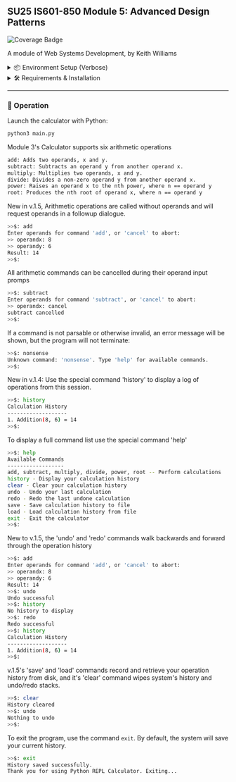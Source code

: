 ## SU25 IS601-850 Module 5: Advanced Design Patterns
![Coverage Badge](https://github.com/lcphutchinson/is601_5/actions/workflows/ci.yml/badge.svg)

A module of Web Systems Development, by Keith Williams

<details>
<summary>
📦 Environment Setup (Verbose)
</summary>

> This setup guide is copied from the original module, [here](github.com/kaw393939/module3_is601)

---

### 🧩 1. Install Homebrew (Mac Only)

> Skip this step if you're on Windows.

Homebrew is a package manager for macOS.
You’ll use it to easily install Git, Python, Docker, etc.

**Install Homebrew:**

```bash
/bin/bash -c "$(curl -fsSL https://raw.githubusercontent.com/Homebrew/install/HEAD/install.sh)"
```

**Verify Homebrew:**

```bash
brew --version
```

If you see a version number, you're good to go.

---

### 🧩 2. Install and Configure Git

#### Install Git

- **MacOS (using Homebrew)**

```bash
brew install git
```

- **Windows**

Download and install [Git for Windows](https://git-scm.com/download/win).
Accept the default options during installation.

**Verify Git:**

```bash
git --version
```

---

#### Configure Git Globals

Set your name and email so Git tracks your commits properly:

```bash
git config --global user.name "Your Name"
git config --global user.email "your_email@example.com"
```

Confirm the settings:

```bash
git config --list
```

---

#### Generate SSH Keys and Connect to GitHub

> Only do this once per machine.

1. Generate a new SSH key:

```bash
ssh-keygen -t ed25519 -C "your_email@example.com"
```
 
(Press Enter at all prompts.)

2. Start the SSH agent: 

 ```bash
eval "$(ssh-agent -s)"
```

3. Add the SSH private key to the agent:

```bash
ssh-add ~/.ssh/id_ed25519
```

4. Copy your SSH public key:

- **Mac/Linux:**

```bash
cat ~/.ssh/id_ed25519.pub | pbcopy
```

- **Windows (Git Bash):**

```bash
cat ~/.ssh/id_ed25519.pub | clip
```

5. Add the key to your GitHub account:
   - Go to [GitHub SSH Settings](https://github.com/settings/keys)
   - Click **New SSH Key**, paste the key, save.

6. Test the connection:

```bash
ssh -T git@github.com
```

You should see a success message.

---

### 🧩 3. Clone the Repository

Now you can safely clone the course project:

```bash
git clone <repository-url>
cd <repository-directory>
```

---

### 🛠️ 4. Install Python 3.10+

#### Install Python

- **MacOS (Homebrew)**

```bash
brew install python
```

- **Windows**

Download and install [Python for Windows](https://www.python.org/downloads/).
✅ Make sure you **check the box** `Add Python to PATH` during setup.

**Verify Python:**

```bash
python3 --version
```
or
```bash
python --version
```

---
</details>
<details>
<summary>
🛠️ Requirements & Installation
</summary>


Running this project will require:

- Bash or a similar Unix shell
- A Git installation configured for use with Github (see Verbose)
- Python version 3.13+, optionally with an installed venv module

--- 

### 📦 Quick Setup

- **Retrieve the Project**

```bash
git clone git@github.com:lcphutchinson/is601_3.git
cd is601_3.git
```

- **Generate a Virtual Environment (Optional)**

```bash
python3 -m venv venv
source venv/bin/activate
```

- **Install Project Requirements**

```bash
pip install -r requirements.txt
```
</details>

---

### 🚀 Operation

Launch the calculator with Python:

```bash
python3 main.py
```

Module 3's Calculator supports six arithmetic operations

```bash
add: Adds two operands, x and y.
subtract: Subtracts an operand y from another operand x.
multiply: Multiplies two operands, x and y.
divide: Divides a non-zero operand y from another operand x.
power: Raises an operand x to the nth power, where n == operand y
root: Produces the nth root of operand x, where n == operand y
```

New in v.1.5, Arithmetic operations are called without operands and will request operands in a followup dialogue.
 
```bash
>>$: add
Enter operands for command 'add', or 'cancel' to abort:
>> operandx: 8
>> operandy: 6
Result: 14
>>$:
```

All arithmetic commands can be cancelled during their operand input promps

```bash
>>$: subtract
Enter operands for command 'subtract', or 'cancel' to abort:
>> operandx: cancel
subtract cancelled
>>$:
```

If a command is not parsable or otherwise invalid, an error message will be shown, but the program will not terminate:

```bash
>>$: nonsense
Unknown command: 'nonsense'. Type 'help' for available commands.
>>$:
```

New in v.1.4: Use the special command 'history' to display a log of operations from this session.
```bash
>>$: history
Calculation History
-------------------
1. Addition(8, 6) = 14
>>$:
```

To display a full command list use the special command 'help'
```bash
>>$: help
Available Commands
------------------
add, subtract, multiply, divide, power, root -- Perform calculations
history - Display your calculation history
clear - Clear your calculation history
undo - Undo your last calculation
redo - Redo the last undone calculation
save - Save calculation history to file
load - Load calculation history from file
exit - Exit the calculator
>>$:
```

New to v.1.5, the 'undo' and 'redo' commands walk backwards and forward through the operation history

```bash
>>$: add
Enter operands for command 'add', or 'cancel' to abort:
>> operandx: 8
>> operandy: 6
Result: 14
>>$: undo
Undo successful
>>$: history
No history to display
>>$: redo
Redo successful
>>$: history
Calculation History
-------------------
1. Addition(8, 6) = 14
>>$:
```

v.1.5's 'save' and 'load' commands record and retrieve your operation history from disk, 
and it's 'clear' command wipes system's history and undo/redo stacks.

```bash
>>$: clear
History cleared
>>$: undo
Nothing to undo
>>$:
```

To exit the program, use the command `exit`. By default, the system will save your current history.

```bash
>>$: exit
History saved successfully.
Thank you for using Python REPL Calculator. Exiting...
```

